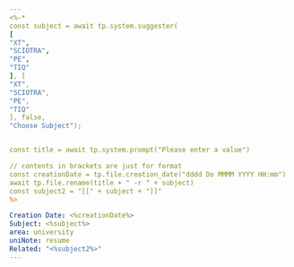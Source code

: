 ```yaml
---
<%-*
const subject = await tp.system.suggester(
[
"XT",
"SCIOTRA",
"PE",
"TIQ"
], [
"XT",
"SCIOTRA",
"PE",
"TIQ"
], false, 
"Choose Subject");


const title = await tp.system.prompt("Please enter a value") 

// contents in brackets are just for format
const creationDate = tp.file.creation_date("dddd Do MMMM YYYY HH:mm")
await tp.file.rename(title + " -r " + subject)
const subject2 = "[[" + subject + "]]"
%>

Creation Date: <%creationDate%>
Subject: <%subject%>
area: university
uniNote: resume
Related: "<%subject2%>"
---
```

